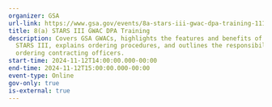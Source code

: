```yaml
---
organizer: GSA
url-link: https://www.gsa.gov/events/8a-stars-iii-gwac-dpa-training-111224
title: 8(a) STARS III GWAC DPA Training
description: Covers GSA GWACs, highlights the features and benefits of 8(a)
  STARS III, explains ordering procedures, and outlines the responsibilities of
  ordering contracting officers.
start-time: 2024-11-12T14:00:00.000-00:00
end-time: 2024-11-12T15:00:00.000-00:00
event-type: Online
gov-only: true
is-external: true
---
```

